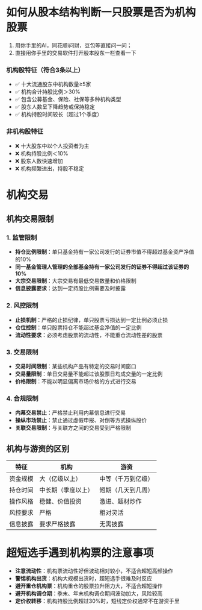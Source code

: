 # 如何从股本结构判断一只股票是否为机构股票

1. 用你手里的AI，同花顺i问财，豆包等直接问一问；
2. 直接用你手里的交易软件打开股本股东一栏查看一下

### 机构股特征（符合3条以上）
- ✅ 十大流通股东中机构数量≥5家
- ✅ 机构合计持股比例＞30%
- ✅ 包含公募基金、保险、社保等多种机构类型
- ✅ 股东人数呈下降趋势或保持稳定
- ✅ 机构持股时间较长（超过1个季度）

### 非机构股特征
- ❌ 十大股东中以个人投资者为主
- ❌ 机构持股比例＜10%
- ❌ 股东人数快速增加
- ❌ 机构频繁进出，持股不稳定


# 机构交易


## 机构交易限制

### 1. 监管限制
- **持仓比例限制**：单只基金持有一家公司发行的证券市值不得超过基金资产净值的10%
- **同一基金管理人管理的全部基金持有一家公司发行的证券不得超过该证券的10%**
- **大宗交易限制**：大宗交易有最低交易数量和价格限制
- **信息披露要求**：达到一定持股比例需要及时披露

### 2. 风控限制
- **止损机制**：严格的止损纪律，单只股票亏损达到一定比例必须止损
- **仓位控制**：单只股票持仓不能超过基金净值的一定比例
- **流动性要求**：必须考虑股票的流动性，不能重仓流动性差的股票

### 3. 交易限制
- **交易时间限制**：某些机构产品有特定的交易时间窗口
- **交易量限制**：单日交易量不能超过该股票日均成交量的一定比例
- **价格限制**：不能以明显偏离市场价格的方式进行交易

### 4. 合规限制
- **内幕交易禁止**：严格禁止利用内幕信息进行交易
- **操纵市场禁止**：禁止通过虚假申报、对倒等方式操纵股价
- **关联交易限制**：与关联方之间的交易受到严格限制

## 机构与游资的区别

| 特征 | 机构 | 游资 |
|------|------|------|
| 资金规模 | 大（亿级以上） | 中等（千万到亿级） |
| 持仓时间 | 中长期（季度以上） | 短期（几天到几周） |
| 操作风格 | 稳健、价值投资 | 激进、题材炒作 |
| 风控要求 | 严格 | 相对灵活 |
| 信息披露 | 要求严格披露 | 无需披露 |

# 超短选手遇到机构票的注意事项

- **注意流动性**：机构票流动性好但波动相对较小，不适合超短高频操作
- **警惕机构出货**：机构大规模出货时，超短选手很难及时反应
- **避开重仓机构票**：机构重仓的股票拉升阻力大，不适合超短操作
- **避开机构调仓期**：季末、年末机构调仓期间波动加大，风险较高
- **定价权转移**：机构持股比例超过30%时，短线定价权通常不在游资手里
